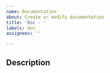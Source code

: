 ```yaml
---
name: Documentation
about: Create or modify documentation
title: 'Doc - '
labels: doc
assignees: ''

---
```


## Description

<!--
- What documentation for?
- What addition/modification requires?
-->
